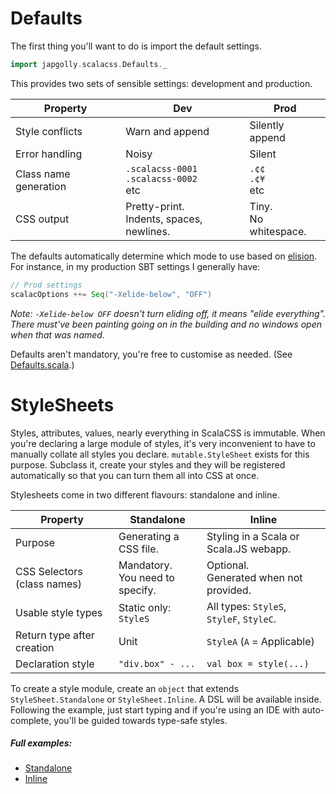 # Defaults

The first thing you'll want to do is import the default settings.

```scala
import japgolly.scalacss.Defaults._
```

This provides two sets of sensible settings: development and production.

Property | Dev | Prod
--- | --- | ---
Style conflicts       | Warn and append | Silently append
Error handling        | Noisy | Silent
Class name generation | `.scalacss-0001` <br/> `.scalacss-0002` <br/> etc | `.¢¢` <br/> `.¢¥` <br/> etc
CSS output            | Pretty-print. <br/> Indents, spaces, newlines. | Tiny. <br/> No whitespace.

The defaults automatically determine which mode to use based on
[elision](http://www.scala-lang.org/api/current/scala/annotation/elidable.html).
For instance, in my production SBT settings I generally have:

```scala
// Prod settings
scalacOptions ++= Seq("-Xelide-below", "OFF")
```

_Note: `-Xelide-below OFF` doesn't turn eliding off, it means "elide everything". There must've been painting going on in the building and no windows open when that was named._

Defaults aren't mandatory, you're free to customise as needed.
(See [Defaults.scala](https://github.com/japgolly/scalacss/blob/master/core/src/main/scala/japgolly/scalacss/Defaults.scala).)

# StyleSheets

Styles, attributes, values, nearly everything in ScalaCSS is immutable.
When you're declaring a large module of styles, it's very inconvenient to have
to manually collate all styles you declare.
`mutable.StyleSheet` exists for this purpose. Subclass it, create your styles
and they will be registered automatically so that you can turn them all into
CSS at once.

Stylesheets come in two different flavours: standalone and inline.

Property | Standalone | Inline
--- | --- | ---
Purpose                     | Generating a CSS file. | Styling in a Scala or Scala.JS webapp.
CSS Selectors (class names) | Mandatory. <br/> You need to specify. | Optional. <br/> Generated when not provided.
Usable style types          | Static only: `StyleS` | All types: `StyleS`, `StyleF`, `StyleC`.
Return type after creation  | Unit | `StyleA` (`A` = Applicable)
Declaration style           | `"div.box" - ...` | `val box = style(...)`

To create a style module, create an `object` that extends
`StyleSheet.Standalone` or `StyleSheet.Inline`.
A DSL will be available inside. Following the example, just start typing and
if you're using an IDE with auto-complete, you'll be guided towards type-safe
styles.

##### Full examples:

* [Standalone](https://github.com/japgolly/scalacss/blob/master/core/src/test/scala/japgolly/scalacss/full/StandaloneTest.scala)
* [Inline](https://github.com/japgolly/scalacss/blob/master/core/src/test/scala/japgolly/scalacss/full/InlineTest.scala)

